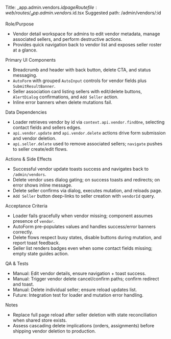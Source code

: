 Title: _app.admin.vendors.$id page
Route file: web/routes/_app.admin.vendors.$id.tsx
Suggested path: /admin/vendors/:id

Role/Purpose
- Vendor detail workspace for admins to edit vendor metadata, manage associated sellers, and perform destructive actions.
- Provides quick navigation back to vendor list and exposes seller roster at a glance.

Primary UI Components
- Breadcrumb and header with back button, delete CTA, and status messaging.
- `AutoForm` with grouped `AutoInput` controls for vendor fields plus `SubmitResultBanner`.
- Seller association card listing sellers with edit/delete buttons, `AlertDialog` confirmations, and `Add Seller` action.
- Inline error banners when delete mutations fail.

Data Dependencies
- Loader retrieves vendor by id via `context.api.vendor.findOne`, selecting contact fields and sellers edges.
- `api.vendor.update` and `api.vendor.delete` actions drive form submission and vendor deletion.
- `api.seller.delete` used to remove associated sellers; `navigate` pushes to seller create/edit flows.

Actions & Side Effects
- Successful vendor update toasts success and navigates back to `/admin/vendors`.
- Delete vendor uses dialog gating; on success toasts and redirects; on error shows inline message.
- Delete seller confirms via dialog, executes mutation, and reloads page.
- `Add Seller` button deep-links to seller creation with `vendorId` query.

Acceptance Criteria
- Loader fails gracefully when vendor missing; component assumes presence of `vendor`.
- AutoForm pre-populates values and handles success/error banners correctly.
- Delete flows respect busy states, disable buttons during mutation, and report toast feedback.
- Seller list renders badges even when some contact fields missing; empty state guides action.

QA & Tests
- Manual: Edit vendor details, ensure navigation + toast success.
- Manual: Trigger vendor delete cancel/confirm paths; confirm redirect and toast.
- Manual: Delete individual seller; ensure reload updates list.
- Future: Integration test for loader and mutation error handling.

Notes
- Replace full page reload after seller deletion with state reconciliation when shared store exists.
- Assess cascading delete implications (orders, assignments) before shipping vendor deletion to production.
